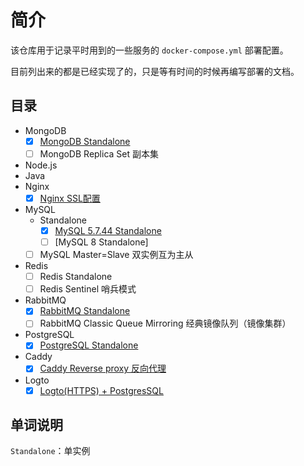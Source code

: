 # 简介

该仓库用于记录平时用到的一些服务的 `docker-compose.yml` 部署配置。

目前列出来的都是已经实现了的，只是等有时间的时候再编写部署的文档。

## 目录

- MongoDB
    - [x] [MongoDB Standalone](mongodb/standalone/readme.md)
    - [ ] MongoDB Replica Set 副本集
- Node.js
- Java
- Nginx
  - [x] [Nginx SSL配置](nginx/ssl-as-a-reverse-proxy/readme.md)
- MySQL
    - Standalone
      - [x] [MySQL 5.7.44 Standalone](mysql/standalone/5.7.44/readme.md)
      - [ ] [MySQL 8 Standalone]
    - [ ] MySQL Master=Slave 双实例互为主从
- Redis
    - [ ] Redis Standalone
    - [ ] Redis Sentinel 哨兵模式
- RabbitMQ
    - [x] [RabbitMQ Standalone](rabbitmq/standalone/readme.md)
    - [ ] RabbitMQ Classic Queue Mirroring 经典镜像队列（镜像集群）
- PostgreSQL
    - [x] [PostgreSQL Standalone](postgre-sql/standalone/readme.md)
- Caddy
  - [x] [Caddy Reverse proxy 反向代理](caddy/reverse-proxy/readme.md)
- Logto
  - [x] [Logto(HTTPS) + PostgresSQL](logto/simple/readme.md)

## 单词说明

`Standalone`：单实例
